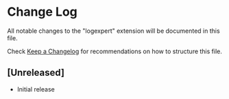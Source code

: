 # Change Log

All notable changes to the "logexpert" extension will be documented in this file.

Check [Keep a Changelog](http://keepachangelog.com/) for recommendations on how to structure this file.

## [Unreleased]

- Initial release